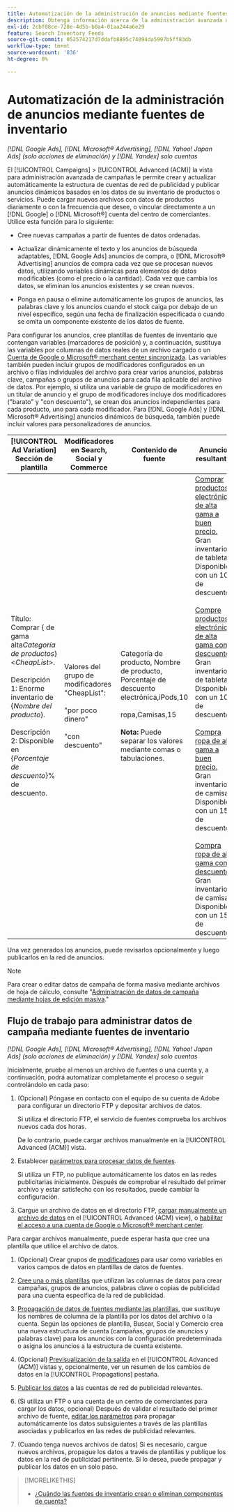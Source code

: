 ```yaml
---
title: Automatización de la administración de anuncios mediante fuentes de inventario
description: Obtenga información acerca de la administración avanzada de campañas, que le permite administrar automáticamente la estructura de cuentas y enviar anuncios dinámicos basados en los datos sobre el inventario de productos o servicios.
exl-id: 2cbf08ce-728e-4d5b-b0a4-01aa244a6e29
feature: Search Inventory Feeds
source-git-commit: 052574217d7ddafb8895c74094da5997b5ff83db
workflow-type: tm+mt
source-wordcount: '836'
ht-degree: 0%

---
```


# Automatización de la administración de anuncios mediante fuentes de inventario

*[!DNL Google Ads], [!DNL Microsoft® Advertising], [!DNL Yahoo! Japan Ads] (solo acciones de eliminación) y [!DNL Yandex] solo cuentas*

El [!UICONTROL Campaigns] > [!UICONTROL Advanced (ACM)] la vista para administración avanzada de campañas le permite crear y actualizar automáticamente la estructura de cuentas de red de publicidad y publicar anuncios dinámicos basados en los datos de su inventario de productos o servicios. Puede cargar nuevos archivos con datos de productos diariamente o con la frecuencia que desee, o vincular directamente a un [!DNL Google] o [!DNL Microsoft®] cuenta del centro de comerciantes. Utilice esta función para lo siguiente:

* Cree nuevas campañas a partir de fuentes de datos ordenadas.

* Actualizar dinámicamente el texto y los anuncios de búsqueda adaptables, [!DNL Google Ads] anuncios de compra, o [!DNL Microsoft® Advertising] anuncios de compra cada vez que se procesan nuevos datos, utilizando variables dinámicas para elementos de datos modificables (como el precio o la cantidad). Cada vez que cambia los datos, se eliminan los anuncios existentes y se crean nuevos.

* Ponga en pausa o elimine automáticamente los grupos de anuncios, las palabras clave y los anuncios cuando el stock caiga por debajo de un nivel específico, según una fecha de finalización especificada o cuando se omita un componente existente de los datos de fuente.

Para configurar los anuncios, cree plantillas de fuentes de inventario que contengan variables (marcadores de posición) y, a continuación, sustituya las variables por columnas de datos reales de un archivo cargado o un [Cuenta de Google o Microsoft® merchant center sincronizada](/help/search-social-commerce/campaign-management/accounts/merchant-account-manage.md). Las variables también pueden incluir grupos de modificadores configurados en un archivo o filas individuales del archivo para crear varios anuncios, palabras clave, campañas o grupos de anuncios para cada fila aplicable del archivo de datos. Por ejemplo, si utiliza una variable de grupo de modificadores en un titular de anuncio y el grupo de modificadores incluye dos modificadores (&quot;barato&quot; y &quot;con descuento&quot;), se crean dos anuncios independientes para cada producto, uno para cada modificador. Para [!DNL Google Ads] y [!DNL Microsoft® Advertising] anuncios dinámicos de búsqueda, también puede incluir valores para personalizadores de anuncios.

| [!UICONTROL Ad Variation] Sección de plantilla | Modificadores en Search, Social y Commerce | Contenido de fuente | Anuncios resultantes |
|----|----|----|----|
| Título: Comprar \{ de gama alta<i>Categoría de productos</i>\} &lt;<i>CheapList</i>>.<br><br>Descripción 1: Enorme inventario de \{<i>Nombre del producto</i>\}.<br><br>Descripción 2: Disponible en \{<i>Porcentaje de descuento</i>\}% de descuento. | Valores del grupo de modificadores &quot;CheapList&quot;:<br><br>&quot;por poco dinero&quot;<br><br>&quot;con descuento&quot; | Categoría de producto, Nombre de producto, Porcentaje de descuento<br>electrónica,iPods,10<br><br>ropa,Camisas,15<br><br><b>Nota:</b> Puede separar los valores mediante comas o tabulaciones. | <u>Comprar productos electrónicos de alta gama a buen precio.</u><br>Gran inventario de tabletas. Disponible con un 10% de descuento.<br><br><u>Compre productos electrónicos de alta gama con descuento.</u><br>Gran inventario de tabletas. Disponible con un 10% de descuento.<br><br><u>Compra ropa de alta gama a buen precio.</u><br>Gran inventario de camisas. Disponible con un 15% de descuento.<br><br><u>Compra ropa de alta gama con descuento.</u><br>Gran inventario de camisas. Disponible con un 15% de descuento. |

Una vez generados los anuncios, puede revisarlos opcionalmente y luego publicarlos en la red de anuncios.

>[!NOTE]
>Para crear o editar datos de campaña de forma masiva mediante archivos de hoja de cálculo, consulte &quot;[Administración de datos de campaña mediante hojas de edición masiva](/help/search-social-commerce/campaign-management/bulksheets/bulksheet-about.md).&quot;

## Flujo de trabajo para administrar datos de campaña mediante fuentes de inventario

*[!DNL Google Ads], [!DNL Microsoft® Advertising], [!DNL Yahoo! Japan Ads] (solo acciones de eliminación) y [!DNL Yandex] solo cuentas*

Inicialmente, pruebe al menos un archivo de fuentes o una cuenta y, a continuación, podrá automatizar completamente el proceso o seguir controlándolo en cada paso:

1. (Opcional) Póngase en contacto con el equipo de su cuenta de Adobe para configurar un directorio FTP y depositar archivos de datos.

   Si utiliza el directorio FTP, el servicio de fuentes comprueba los archivos nuevos cada dos horas.

   De lo contrario, puede cargar archivos manualmente en la [!UICONTROL Advanced (ACM)] vista.

1. Establecer [parámetros para procesar datos de fuentes](feed-settings-manage.md#feed-data-settings).

   Si utiliza un FTP, no publique automáticamente los datos en las redes publicitarias inicialmente. Después de comprobar el resultado del primer archivo y estar satisfecho con los resultados, puede cambiar la configuración.

1. Cargue un archivo de datos en el directorio FTP, [cargar manualmente un archivo de datos](feed-files-manage.md) en el [!UICONTROL Advanced (ACM) view], o [habilitar el acceso a una cuenta de Google o Microsoft® merchant center](/help/search-social-commerce/campaign-management/accounts/merchant-account-manage.md).

Para cargar archivos manualmente, puede esperar hasta que cree una plantilla que utilice el archivo de datos.

1. (Opcional) Crear grupos de [modificadores](modifiers-manage.md) para usar como variables en varios campos de datos en plantillas de datos de fuentes.

1. [Cree una o más plantillas](ad-templates/ad-template-manage.md) que utilizan las columnas de datos para crear campañas, grupos de anuncios, palabras clave o copias de publicidad para una cuenta específica de la red de publicidad.

1. [Propagación de datos de fuentes mediante las plantillas](feed-data-propagate.md), que sustituye los nombres de columna de la plantilla por los datos del archivo o la cuenta. Según las opciones de plantilla, Buscar, Social y Comercio crea una nueva estructura de cuenta (campañas, grupos de anuncios y palabras clave) para los anuncios con la configuración predeterminada o asigna los anuncios a la estructura de cuenta existente.

1. (Opcional) [Previsualización de la salida](propagated-data-view.md) en el [!UICONTROL Advanced (ACM)] vistas y, opcionalmente, ver un resumen de los cambios de datos en la [!UICONTROL Propagations] pestaña.

1. [Publicar los datos](propagated-data-post.md) a las cuentas de red de publicidad relevantes.

1. (Si utiliza un FTP o una cuenta de un centro de comerciantes para cargar los datos, opcional) Después de validar el resultado del primer archivo de fuente, [editar los parámetros](feed-settings-manage.md#feed-data-settings) para propagar automáticamente los datos subsiguientes a través de las plantillas asociadas y publicarlos en las redes de publicidad relevantes.

1. (Cuando tenga nuevos archivos de datos) Si es necesario, cargue nuevos archivos, propague los datos a través de plantillas y publique los datos en la red de publicidad pertinente. Si lo desea, puede propagar y publicar los datos en un solo paso.

>[!MORELIKETHIS]
>
>* [¿Cuándo las fuentes de inventario crean o eliminan componentes de cuenta?](when-are-components-created-deleted.md)

